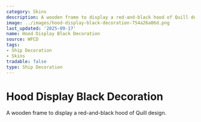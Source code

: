```yaml
---
category: Skins
description: A wooden frame to display a red-and-black hood of Quill design.
image: ../images/hood-display-black-decoration-754a26a06d.png
last_updated: '2025-09-17'
name: Hood Display Black Decoration
source: WFCD
tags:
- Ship Decoration
- Skins
tradable: false
type: Ship Decoration
---
```


# Hood Display Black Decoration

A wooden frame to display a red-and-black hood of Quill design.

